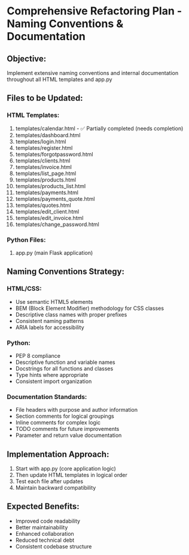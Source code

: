 # Comprehensive Refactoring Plan - Naming Conventions & Documentation

## Objective:
Implement extensive naming conventions and internal documentation throughout all HTML templates and app.py

## Files to be Updated:

### HTML Templates:
1. templates/calendar.html - ✅ Partially completed (needs completion)
2. templates/dashboard.html
3. templates/login.html
4. templates/register.html
5. templates/forgotpassword.html
6. templates/clients.html
7. templates/invoice.html
8. templates/list_page.html
9. templates/products.html
10. templates/products_list.html
11. templates/payments.html
12. templates/payments_quote.html
13. templates/quotes.html
14. templates/edit_client.html
15. templates/edit_invoice.html
16. templates/change_password.html

### Python Files:
1. app.py (main Flask application)

## Naming Conventions Strategy:

### HTML/CSS:
- Use semantic HTML5 elements
- BEM (Block Element Modifier) methodology for CSS classes
- Descriptive class names with proper prefixes
- Consistent naming patterns
- ARIA labels for accessibility

### Python:
- PEP 8 compliance
- Descriptive function and variable names
- Docstrings for all functions and classes
- Type hints where appropriate
- Consistent import organization

### Documentation Standards:
- File headers with purpose and author information
- Section comments for logical groupings
- Inline comments for complex logic
- TODO comments for future improvements
- Parameter and return value documentation

## Implementation Approach:
1. Start with app.py (core application logic)
2. Then update HTML templates in logical order
3. Test each file after updates
4. Maintain backward compatibility

## Expected Benefits:
- Improved code readability
- Better maintainability
- Enhanced collaboration
- Reduced technical debt
- Consistent codebase structure
